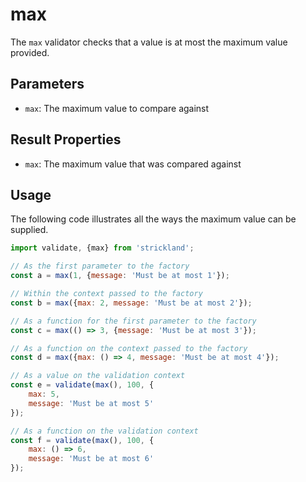 # max

The `max` validator checks that a value is at most the maximum value provided.

## Parameters

* `max`: The maximum value to compare against

## Result Properties

* `max`: The maximum value that was compared against

## Usage

The following code illustrates all the ways the maximum value can be supplied.

``` jsx
import validate, {max} from 'strickland';

// As the first parameter to the factory
const a = max(1, {message: 'Must be at most 1'});

// Within the context passed to the factory
const b = max({max: 2, message: 'Must be at most 2'});

// As a function for the first parameter to the factory
const c = max(() => 3, {message: 'Must be at most 3'});

// As a function on the context passed to the factory
const d = max({max: () => 4, message: 'Must be at most 4'});

// As a value on the validation context
const e = validate(max(), 100, {
    max: 5,
    message: 'Must be at most 5'
});

// As a function on the validation context
const f = validate(max(), 100, {
    max: () => 6,
    message: 'Must be at most 6'
});
```
